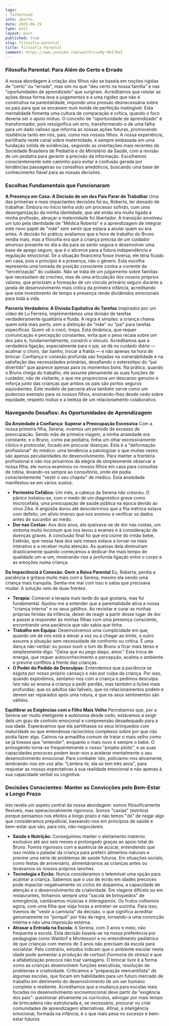 ```yaml
---
tags:
- fatherhood
info: aberto.
date: 2025-06-29
type: post
layout: post
published: true
slug: filosofia-parental
title: Filosofia Parental
comment: https://www.youtube.com/watch?v=vMy-MeI7AoI
---
```



### **Filosofia Parental: Para Além do Certo e Errado**

A nossa abordagem à criação dos filhos não se baseia em noções rígidas de "certo" ou "errado", mas sim no que "deu certo na nossa família" e nas "oportunidades de aprendizado" que surgiram. Acreditamos que rotular as ações dessa forma leva a julgamentos e a uma rigidez que não é construtiva na parentalidade, impondo uma pressão desnecessária sobre os pais para que se encaixem num molde de perfeição inatingível. Esta mentalidade fomenta uma cultura de comparação e crítica, quando o foco deveria ser o apoio mútuo. O conceito de "oportunidade de aprendizado" é transformador, pois ressignifica um erro, transformando-o de uma falha para um dado valioso que informa as nossas ações futuras, promovendo resiliência tanto em nós, pais, como nos nossos filhos. A nossa experiência, partilhada neste canal sobre maternidade, é sempre embasada em uma fundação sólida de evidências, seguindo as orientações mais recentes da Sociedade Brasileira de Pediatria e do Ministério da Saúde, com a revisão de um pediatra para garantir a precisão da informação. Escolhemos conscientemente este caminho para evitar a confusão gerada por tendências passageiras ou conselhos anedóticos, buscando uma base de conhecimento fiável para as nossas decisões.

### **Escolhas Fundamentais que Funcionaram**

**A Presença em Casa: A Decisão de um dos Pais Parar de Trabalhar**
Uma das primeiras e mais impactantes decisões foi eu, Roberta, ter deixado de trabalhar. Embora no início tenha sido um processo sofrido, com uma desorganização da minha identidade, que até então era muito ligada à minha profissão, abraçar a maternidade foi libertador. A transição envolveu um luto pela identidade de "Médica Roberta" e a aprendizagem de integrar este novo papel de "mãe" sem sentir que estava a anular quem eu era antes. A decisão foi prática; avaliamos que a hora de trabalho do Bruno rendia mais, mas a filosofia era que a criança precisa de um cuidador amoroso presente no dia a dia para se sentir segura e desenvolver uma base de apego seguro, que é o alicerce para a futura independência e regulação emocional. Se a situação financeira fosse inversa, ele teria ficado em casa, pois o princípio é a presença, não o género. Esta escolha representa uma tomada de posição consciente contra a corrente da "terceirização" do cuidado. Não se trata de um julgamento sobre famílias que necessitam de creches, mas de uma articulação dos nossos próprios valores, que priorizam a formação de um vínculo primário seguro durante a janela de desenvolvimento mais crítica da primeira infância, acreditando que este investimento de tempo e presença rende dividendos emocionais para toda a vida.

**Parceria Verdadeira: A Divisão Equitativa de Tarefas**
Inspirados por um vídeo de Lu Ferreira, implementámos uma divisão de tarefas verdadeiramente igualitária e fluida. A regra é simples: a criança chama quem está mais perto, sem a distinção de "mãe" ou "pai" para tarefas específicas. Quem vê o cocó, limpa. Esta dinâmica, que requer comunicação e percepção constantes, evita que o peso recaia sobre um dos pais e, fundamentalmente, constrói o vínculo. Acreditamos que a verdadeira ligação, especialmente para o pai, se dá no cuidado diário — acalmar o choro, dar banho, trocar a fralda — e não apenas na hora de brincar. Confiança e conexão profunda são forjadas na vulnerabilidade e na satisfação das necessidades primárias, desafiando o estereótipo do "pai divertido" que aparece apenas para os momentos bons. Na prática, quando o Bruno chega do trabalho, ele assume plenamente as suas funções de cuidador, não de visitante, o que me proporciona um descanso genuíno e reforça junto das crianças que ambos os pais são portos seguros equivalentes. Este modelo de parceria ativa também serve como um poderoso exemplo para os nossos filhos, ensinando-lhes desde cedo sobre equidade, respeito mútuo e a beleza de um relacionamento colaborativo.

### **Navegando Desafios: As Oportunidades de Aprendizagem**

**Da Ansiedade à Confiança: Superar a Preocupação Excessiva**
Com a nossa primeira filha, Serena, vivemos um período de excesso de preocupação. Sendo mãe de primeira viagem, a minha ansiedade era constante, e o Bruno, como pai pediatra, tinha um olhar excessivamente clínico e protocolar, focado em procurar doenças. Esta é a "deformação profissional" do médico: uma tendência a patologizar o que muitas vezes são apenas peculiaridades do desenvolvimento. Para manter a fronteira profissional e não nos privarmos da alegria de simplesmente observar a nossa filha, ele nunca examinou os nossos filhos em casa para consultas de rotina, levando-os sempre ao consultório, onde ele podia conscientemente "vestir o seu chapéu" de médico. Esta ansiedade manifestou-se em vários sustos:

*   **Perímetro Cefálico:** Um mês, a cabeça da Serena não cresceu. O pânico instalou-se, com o medo de um diagnóstico grave como microcefalia, uma preocupação de saúde pública na época devido ao vírus Zika. A angústia durou até descobrirmos que a fita métrica estava com defeito, um alívio imenso que nos ensinou a verificar os dados antes de sucumbir ao medo.
*   **Dor nas Costas:** Aos dois anos, ela queixava-se de dor nas costas, um sintoma muito incomum que nos levou a exames e à consideração de doenças graves. A conclusão final foi que era ciúme do irmão bebé, Estêvão, que nessa fase dos seis meses estava a tornar-se mais interativo e a receber muita atenção. As queixas dela diminuíram drasticamente quando começámos a dedicar-lhe mais tempo de qualidade um-a-um, mostrando-nos a profunda ligação entre o corpo e as emoções numa criança.

**Da Impaciência à Conexão: Gerir a Raiva Parental**
Eu, Roberta, perdia a paciência e gritava muito mais com a Serena, mesmo ela sendo uma criança mais tranquila. Sentia-me mal com isso e sabia que precisava mudar. A solução veio de duas frentes:

*   **Terapia:** Comecei a terapia mais tarde do que gostaria, mas foi fundamental. Ajudou-me a entender que a parentalidade ativa a nossa "criança interna" e os seus gatilhos. Ao revisitar e curar as minhas próprias feridas da infância, deixei de reagir a partir desse lugar de dor e passei a responder às minhas filhas com uma presença consciente, encontrando uma paciência que não sabia que tinha.
*   **Trabalho em Equipa:** Desenvolvemos uma cumplicidade em que, quando um de nós está a elevar a voz ou a chegar ao limite, o outro assume a situação sem necessidade de confronto ou crítica. É uma dança não-verbal: eu posso ouvir o tom do Bruno a ficar mais tenso e simplesmente digo: "Deixa que eu pego daqui, amor." Esta troca de energia, que requer autoconhecimento e percepção, acalma o ambiente e previne conflitos à frente das crianças.
*   **O Poder do Pedido de Desculpas:** Entendemos que a paciência se esgota por nosso próprio cansaço e não por culpa da criança. Por isso, quando explodimos, sentamo-nos com a criança e pedimos desculpa. Isto não só ensina a criança a pedir perdão, mas também a lições mais profundas: que os adultos são falíveis, que os relacionamentos podem e devem ser reparados após uma rutura, e que os seus sentimentos são válidos.

**Equilibrar as Exigências com o Filho Mais Velho**
Percebemos que, por a Serena ser muito inteligente e autónoma desde cedo, estávamos a exigir dela um grau de controlo emocional e compreensão desadequado para a sua idade. Esperávamos que ela partilhasse os seus brinquedos com maturidade ou que entendesse raciocínios complexos sobre por que não podia fazer algo. Caímos na armadilha comum de tratar o mais velho como se já tivesse que "entender", enquanto o mais novo é sempre o bebé. O primogénito torna-se frequentemente o nosso "projeto piloto", e as suas capacidades precoces podem levar-nos a acelerar mentalmente o seu desenvolvimento emocional. Para combater isto, policiamo-nos ativamente, lembrando-nos em voz alta: "Lembra-te, ela só tem três anos", para reajustar as nossas expectativas à sua realidade emocional e não apenas à sua capacidade verbal ou cognitiva.

### **Decisões Conscientes: Manter as Convicções pelo Bem-Estar a Longo Prazo**

Isto revela um aspeto central da nossa abordagem: somos filosoficamente flexíveis, mas operacionalmente rigorosos. Somos "caxias" (estritos) porque pensamos nos efeitos a longo prazo e não temos "dó" de negar algo que consideramos prejudicial, baseando-nos em princípios de saúde e bem-estar que são, para nós, não-negociáveis.

*   **Saúde e Nutrição:** Conseguimos manter o aleitamento materno exclusivo até aos seis meses e prolongado graças ao apoio total do Bruno. Fomos rigorosos com a ausência de açúcar, entendendo que isso molda o paladar da criança para preferir alimentos naturais e previne uma série de problemas de saúde futuros. Em situações sociais, como festas de aniversário, alimentávamos as crianças antes ou levávamos os nossos próprios lanches.
*   **Tecnologia e Ecrãs:** Nunca consideramos o telemóvel uma opção para acalmar a criança. Sabemos que o uso de ecrãs em idades precoces pode impactar negativamente os ciclos de dopamina, a capacidade de atenção e o desenvolvimento da criatividade. Em viagens difíceis ou em restaurantes, tínhamos sempre uma "sacola de brinquedos" de emergência, cantávamos músicas e interagíamos. Os frutos colhemos agora, com uma filha que viaja horas a entreter-se sozinha. Para isso, tivemos de "vestir a camisola" da decisão, o que significa acreditar genuinamente no "porquê" por trás da regra, tornando-a uma convicção interna e não uma imposição externa.
*   **Atrasar a Entrada na Escola:** A Serena, com 3 anos e meio, não frequenta a escola. Esta decisão baseia-se na nossa preferência por pedagogias como Waldorf e Montessori e no entendimento pediátrico de que crianças com menos de 3 anos não precisam da escola para socializar. Pelo contrário, estudos indicam que o ambiente escolar nesta idade pode aumentar a produção de cortisol (hormona do stress) e que a alfabetização precoce não traz vantagens. O brincar livre é a forma como as crianças desenvolvem funções executivas, resolução de problemas e criatividade. Criticamos a "preparação mercantilista" de algumas escolas, que focam em habilidades para um futuro mercado de trabalho em detrimento do desenvolvimento de um ser humano completo e resiliente. Acreditamos que a mudança para escolas mais focadas no desenvolvimento socioemocional deve partir da "exigência dos pais": questionar ativamente os currículos, advogar por mais tempo de brincadeira não-estruturada e, se necessário, procurar ou criar comunidades de aprendizagem alternativas. Afinal, a inteligência emocional, formada na infância, é o que mais pesa no sucesso e bem-estar futuros.